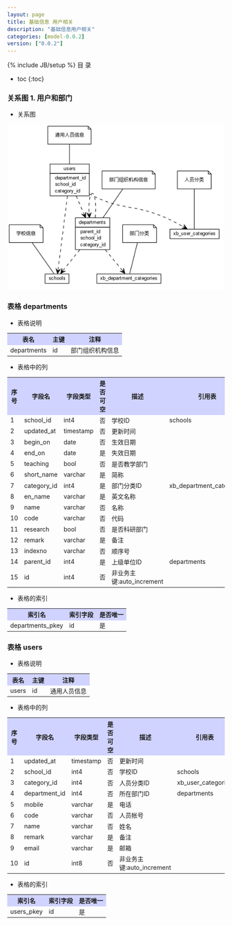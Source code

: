 ```yaml
---
layout: page
title: 基础信息 用户相关
description: "基础信息用户相关"
categories: [model-0.0.2]
version: ["0.0.2"]
---
```

{% include JB/setup %}
 目  录

* toc
{:toc}


### 关系图 1. 用户和部门
  * 关系图
  
![用户和部门](images/user.png)



### 表格 departments

  * 表格说明

<table class="table table-bordered table-striped table-condensed">
<tr><th style="background-color:#D0D3FF">表名</th><th style="background-color:#D0D3FF">主键</th><th style="background-color:#D0D3FF">注释</th>  </tr>
<tr><td>departments</td><td>id</td><td>部门组织机构信息</td>  </tr>
</table>

  * 表格中的列

<table class="table table-bordered table-striped table-condensed">
<tr><th style="background-color:#D0D3FF">序号</th><th style="background-color:#D0D3FF">字段名</th><th style="background-color:#D0D3FF">字段类型</th><th style="background-color:#D0D3FF">是否可空</th><th style="background-color:#D0D3FF">描述</th><th style="background-color:#D0D3FF">引用表</th>  </tr>
<tr><td>1</td><td>school_id</td><td>int4</td><td>否</td><td>学校ID</td><td>schools</td>  </tr>
<tr><td>2</td><td>updated_at</td><td>timestamp</td><td>否</td><td>更新时间</td><td></td>  </tr>
<tr><td>3</td><td>begin_on</td><td>date</td><td>否</td><td>生效日期</td><td></td>  </tr>
<tr><td>4</td><td>end_on</td><td>date</td><td>是</td><td>失效日期</td><td></td>  </tr>
<tr><td>5</td><td>teaching</td><td>bool</td><td>否</td><td>是否教学部门</td><td></td>  </tr>
<tr><td>6</td><td>short_name</td><td>varchar</td><td>是</td><td>简称</td><td></td>  </tr>
<tr><td>7</td><td>category_id</td><td>int4</td><td>是</td><td>部门分类ID</td><td>xb_department_categories</td>  </tr>
<tr><td>8</td><td>en_name</td><td>varchar</td><td>是</td><td>英文名称</td><td></td>  </tr>
<tr><td>9</td><td>name</td><td>varchar</td><td>否</td><td>名称</td><td></td>  </tr>
<tr><td>10</td><td>code</td><td>varchar</td><td>否</td><td>代码</td><td></td>  </tr>
<tr><td>11</td><td>research</td><td>bool</td><td>否</td><td>是否科研部门</td><td></td>  </tr>
<tr><td>12</td><td>remark</td><td>varchar</td><td>是</td><td>备注</td><td></td>  </tr>
<tr><td>13</td><td>indexno</td><td>varchar</td><td>否</td><td>顺序号</td><td></td>  </tr>
<tr><td>14</td><td>parent_id</td><td>int4</td><td>是</td><td>上级单位ID</td><td>departments</td>  </tr>
<tr><td>15</td><td>id</td><td>int4</td><td>否</td><td>非业务主键:auto_increment</td><td></td>  </tr>
</table>

 
  * 表格的索引

<table class="table table-bordered table-striped table-condensed">
  <tr>
<th style="background-color:#D0D3FF">索引名</th><th style="background-color:#D0D3FF">索引字段</th><th style="background-color:#D0D3FF">是否唯一</th>  </tr>
<tr><td>departments_pkey</td><td>id&nbsp;</td><td>是</td>  </tr>
</table>

### 表格 users

  * 表格说明

<table class="table table-bordered table-striped table-condensed">
<tr><th style="background-color:#D0D3FF">表名</th><th style="background-color:#D0D3FF">主键</th><th style="background-color:#D0D3FF">注释</th>  </tr>
<tr><td>users</td><td>id</td><td>通用人员信息</td>  </tr>
</table>

  * 表格中的列

<table class="table table-bordered table-striped table-condensed">
<tr><th style="background-color:#D0D3FF">序号</th><th style="background-color:#D0D3FF">字段名</th><th style="background-color:#D0D3FF">字段类型</th><th style="background-color:#D0D3FF">是否可空</th><th style="background-color:#D0D3FF">描述</th><th style="background-color:#D0D3FF">引用表</th>  </tr>
<tr><td>1</td><td>updated_at</td><td>timestamp</td><td>否</td><td>更新时间</td><td></td>  </tr>
<tr><td>2</td><td>school_id</td><td>int4</td><td>否</td><td>学校ID</td><td>schools</td>  </tr>
<tr><td>3</td><td>category_id</td><td>int4</td><td>否</td><td>人员分类ID</td><td>xb_user_categories</td>  </tr>
<tr><td>4</td><td>department_id</td><td>int4</td><td>否</td><td>所在部门ID</td><td>departments</td>  </tr>
<tr><td>5</td><td>mobile</td><td>varchar</td><td>是</td><td>电话</td><td></td>  </tr>
<tr><td>6</td><td>code</td><td>varchar</td><td>否</td><td>人员帐号</td><td></td>  </tr>
<tr><td>7</td><td>name</td><td>varchar</td><td>否</td><td>姓名</td><td></td>  </tr>
<tr><td>8</td><td>remark</td><td>varchar</td><td>是</td><td>备注</td><td></td>  </tr>
<tr><td>9</td><td>email</td><td>varchar</td><td>是</td><td>邮箱</td><td></td>  </tr>
<tr><td>10</td><td>id</td><td>int8</td><td>否</td><td>非业务主键:auto_increment</td><td></td>  </tr>
</table>

 
  * 表格的索引

<table class="table table-bordered table-striped table-condensed">
  <tr>
<th style="background-color:#D0D3FF">索引名</th><th style="background-color:#D0D3FF">索引字段</th><th style="background-color:#D0D3FF">是否唯一</th>  </tr>
<tr><td>users_pkey</td><td>id&nbsp;</td><td>是</td>  </tr>
</table>

